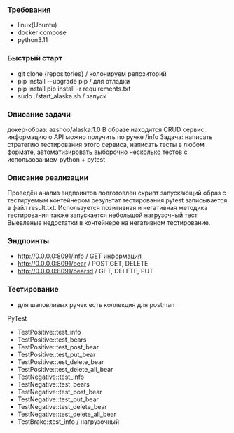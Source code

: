 ### Требования
- linux(Ubuntu)
- docker compose
- python3.11
### Быстрый старт
- git clone {repositories} / колонируем репозиторий
- pip install --upgrade pip / для отладки
- pip install pip install -r requirements.txt 
- sudo ./start_alaska.sh / запуск
### Описание задачи
докер-образ: azshoo/alaska:1.0
В образе находится CRUD сервис, информацию о API можно получить по ручке /info Задача:
написать стратегию тестирования этого сервиса, написать тесты в любом формате, 
автоматизировать выборочно несколько тестов с использованием python + pytest


### Описание реализации
Проведён анализ эндпоинтов подготовлен скрипт запускающий образ с тестируемым контейнером результат тестирования
pytest записывается в файл result.txt. Используется позитивная и негативная методика тестирования также запускается 
небольшой нагрузочный тест. Выевленые недостатки в контейнере на негативном тестирование.

### Эндпоинты
- http://0.0.0.0:8091/info / GET информация
- http://0.0.0.0:8091/bear / POST,GET, DELETE
- http://0.0.0.0:8091/bear:id / GET, DELETE, PUT
### Тестирование
- для шаловливых ручек есть коллекция для postman

 PyTest
- TestPositive::test_info 
- TestPositive::test_bears 
- TestPositive::test_post_bear
- TestPositive::test_put_bear
- TestPositive::test_delete_bear
- TestPositive::test_delete_all_bear
- TestNegative::test_info
- TestNegative::test_bears
- TestNegative::test_post_bear 
- TestNegative::test_put_bear 
- TestNegative::test_delete_bear 
- TestNegative::test_delete_all_bear
- TestBrake::test_info / нагрузочный

